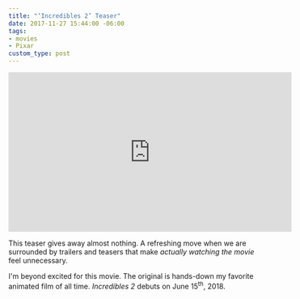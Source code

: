 ```yaml
---
title: "‘Incredibles 2’ Teaser"
date: 2017-11-27 15:44:00 -06:00
tags:
- movies
- Pixar
custom_type: post
---
```


<div class="iframe-container">
<iframe width="560" height="315" src="https://www.youtube.com/embed/ZJDMWVZta3M" frameborder="0" allowfullscreen></iframe>
</div>

This teaser gives away almost nothing. A refreshing move when we are surrounded by trailers and teasers that make *actually watching the movie* feel unnecessary.

I'm beyond excited for this movie. The original is hands-down my favorite animated film of all time. *Incredibles 2* debuts on June 15<sup>th</sup>, 2018.
